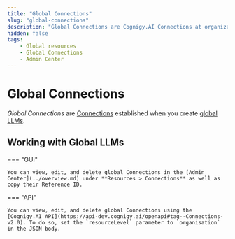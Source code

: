 ```yaml
---
title: "Global Connections"
slug: "global-connections"
description: "Global Connections are Cognigy.AI Connections at organization level."
hidden: false
tags:
    - Global resources
    - Global Connections
    - Admin Center
---
```


# Global Connections

_Global Connections_ are [Connections](../../../../build/connections.md) established when you create [global LLMs](../../../../empower/llms/overview.md).

## Working with Global LLMs

=== "GUI"

    You can view, edit, and delete global Connections in the [Admin Center](../overview.md) under **Resources > Connections** as well as copy their Reference ID.

=== "API"

    You can view, edit, and delete global Connections using the [Cognigy.AI API](https://api-dev.cognigy.ai/openapi#tag--Connections-v2.0). To do so, set the `resourceLevel` parameter to `organisation` in the JSON body.
